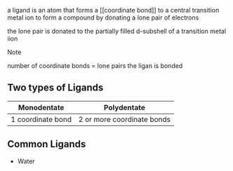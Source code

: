 a ligand is an atom that forms a [[coordinate bond]] to a central transition metal ion to form a compound by donating a lone pair of electrons

the lone pair is donated to the partially filled d-subshell of a transition metal iion

	

> [!NOTE]
> number of coordinate bonds = lone pairs the ligan is bonded

## Two types of Ligands

| Monodentate       | Polydentate                |
| ----------------- | -------------------------- |
| 1 coordinate bond | 2 or more coordinate bonds |

## Common Ligands
- Water
